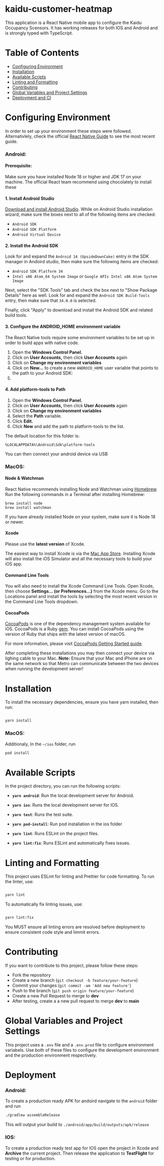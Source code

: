 
# kaidu-customer-heatmap

This application is a React Native mobile app to configure the Kaidu Occupancy Scensors. It has working releases for both IOS and Android and is strongly typed with TypeScript. 

# Table of Contents

- [Configuring Environment](#usage)
- [Installation](#installation)
- [Available Scripts](#available-scripts)
- [Linting and Formatting](#linting-and-formatting)
- [Contributing](#contributing)
- [Global Variables and Project Settings](#global-variables-and-project-settings)
- [Deployment and CI](#deployment-and-ci)


# Configuring Environment

In order to set up your environment these steps were followed. Alternativlely, check the official [React Native Guide](https://reactnative.dev/docs/set-up-your-environment) to see the most recent guide. 

### Android:

#### Prerequisite:
Make sure you have installed Node 18 or higher and JDK 17 on your machine. The official React team recommend using chocolately to install these 

#### 1. Install Android Studio

[Download and install Android Studio](https://developer.android.com/studio/index.html). While on Android Studio installation wizard, make sure the boxes next to all of the following items are checked:

-   `Android SDK`
-   `Android SDK Platform`
-   `Android Virtual Device`

#### 2. Install the Android SDK

Look for and expand the  `Android 14 (UpsideDownCake)`  entry in the SDK manager in Andoird studio, then make sure the following items are checked:

-   `Android SDK Platform 34`
-   `Intel x86 Atom_64 System Image`  or  `Google APIs Intel x86 Atom System Image`

Next, select the "SDK Tools" tab and check the box next to "Show Package Details" here as well. Look for and expand the  `Android SDK Build-Tools`  entry, then make sure that  `34.0.0`  is selected.

Finally, click "Apply" to download and install the Android SDK and related build tools.

#### 3. Configure the ANDROID_HOME environment variable

The React Native tools require some environment variables to be set up in order to build apps with native code.

1.  Open the  **Windows Control Panel.**
2.  Click on  **User Accounts,**  then click  **User Accounts**  again
3.  Click on  **Change my environment variables**
4.  Click on  **New...**  to create a new  `ANDROID_HOME`  user variable that points to the path to your Android SDK:
5. 
#### 4. Add platform-tools to Path

1.  Open the  **Windows Control Panel.**
2.  Click on  **User Accounts,**  then click  **User Accounts**  again
3.  Click on  **Change my environment variables**
4.  Select the  **Path**  variable.
5.  Click  **Edit.**
6.  Click  **New**  and add the path to platform-tools to the list.

The default location for this folder is:

```
%LOCALAPPDATA%\Android\Sdk\platform-tools
```

You can then connect your android device via USB

### MacOS:

#### Node & Watchman[​](https://reactnative.dev/docs/set-up-your-environment?os=macos&platform=ios#node--watchman "Direct link to Node & Watchman")

React Native recommends installing Node and Watchman using  [Homebrew](https://brew.sh/). Run the following commands in a Terminal after installing Homebrew:

```
brew install node 
brew install watchman
```

If you have already installed Node on your system, make sure it is Node 18 or newer.

#### Xcode
Please use the  **latest version**  of Xcode.

The easiest way to install Xcode is via the  [Mac App Store](https://itunes.apple.com/us/app/xcode/id497799835?mt=12). Installing Xcode will also install the iOS Simulator and all the necessary tools to build your iOS app.

#### Command Line Tools[​](https://reactnative.dev/docs/set-up-your-environment?os=macos&platform=ios#command-line-tools "Direct link to Command Line Tools")

You will also need to install the Xcode Command Line Tools. Open Xcode, then choose  **Settings... (or Preferences...)**  from the Xcode menu. Go to the Locations panel and install the tools by selecting the most recent version in the Command Line Tools dropdown.

#### CocoaPods[​](https://reactnative.dev/docs/set-up-your-environment?os=macos&platform=ios#cocoapods "Direct link to CocoaPods")

[CocoaPods](https://cocoapods.org/)  is one of the dependency management system available for iOS. CocoaPods is a Ruby  [gem](https://en.wikipedia.org/wiki/RubyGems). You can install CocoaPods using the version of Ruby that ships with the latest version of macOS.

For more information, please visit  [CocoaPods Getting Started guide](https://guides.cocoapods.org/using/getting-started.html).

After completing these installations you may then connect your device via lighing cable to your Mac. 
**Note:** Ensure that your Mac and iPhone are on the same network so that Metro can communicate between the two devices when running the development server!

# Installation

  

To install the necessary dependencies, ensure you have yarn installed, then run:

```bash

yarn install

```

### MacOS:

Additionaly, In the 	`~/ios` folder, run 

```bash
pod install
```

# Available Scripts

  

In the project directory, you can run the following scripts:

-  **`yarn android`**: Run the local development server for Android.

-  **`yarn ios`**:  Runs the local development server for IOS.

-  **`yarn test`**: Runs the test suite.

-  **`yarn pod-install`**: Run pod installation in the ios folder

-  **`yarn lint`**: Runs ESLint on the project files.

-  **`yarn lint:fix`**: Runs ESLint and automatically fixes issues.

# Linting and Formatting

This project uses ESLint for linting and Prettier for code formatting. To run the linter, use:

```bash

yarn lint

```

To automatically fix linting issues, use:

```bash

yarn lint:fix

```

You MUST ensure all linting errors are resolved before deployment to ensure consistent code style and limmit errors.


# Contributing

If you want to contribute to this project, please follow these steps:
  

- Fork the repository
- Create a new branch (`git checkout -b feature/your-feature`)
- Commit your changes (`git commit -am 'Add new feature'`)
- Push to the branch (`git push origin feature/your-feature`)
- Create a new Pull Request to merge to **dev**
- After testing, create a a new pull request to merge **dev** to **main**


# Global Variables and Project Settings

This project uses a `.env` file and a `.env.prod` file to configure environment variabels. Use both of these files to configure the development environment and the production environment respectively. 


# Deployment

### Android:

To create a production ready APK for andoird navigate to the `android` folder and run
```bash
./gradlew assembleRelease
```

This will output your build to `./android/app/build/outputs/apk/release`

### IOS:
To create a production ready test app for IOS open the project in Xcode and **Archive** the current project. Then release the application to **TestFlight** for testing or for production.